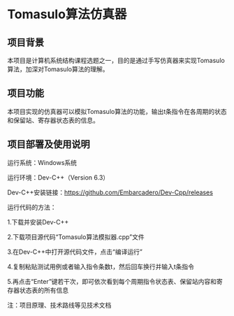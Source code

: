 # Tomasulo算法仿真器
项目背景
-----------------------------------
本项目是计算机系统结构课程选题之一，目的是通过手写仿真器来实现Tomasulo算法，加深对Tomasulo算法的理解。
  
项目功能
-----------------------------------
本项目实现的仿真器可以模拟Tomasulo算法的功能，输出t条指令在各周期的状态和保留站、寄存器状态表的信息。

项目部署及使用说明
-----------------------------------
运行系统：Windows系统

运行环境：Dev-C++（Version 6.3）

Dev-C++安装链接：https://github.com/Embarcadero/Dev-Cpp/releases

运行代码的方法：

1.下载并安装Dev-C++

2.下载项目源代码“Tomasulo算法模拟器.cpp”文件

3.在Dev-C++中打开源代码文件，点击“编译运行”

4.复制粘贴测试用例或者输入指令条数t，然后回车换行并输入t条指令

5.再点击“Enter”键若干次，即可依次看到每个周期指令状态表、保留站内容和寄存器状态表的所有信息


注：项目原理、技术路线等见技术文档

